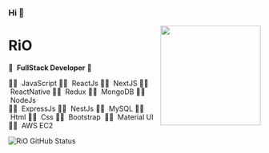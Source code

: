 ### Hi 👋

<img align='right' src='https://avatars.githubusercontent.com/u/66544617?v=4' width='200' />

# RiO
🚀 &nbsp;<b>FullStack Developer</b>&nbsp;🚀

👨‍🔬 &nbsp;JavaScript&nbsp;👨‍🔬 &nbsp;ReactJs&nbsp;👨‍🔬 &nbsp;NextJS&nbsp;👨‍🔬 &nbsp;ReactNative&nbsp;👨‍🔬 &nbsp;Redux&nbsp;👨‍🔬 &nbsp;MongoDB&nbsp;👨‍🔬 &nbsp;NodeJs<br/>👨‍🔬 &nbsp;ExpressJs&nbsp;👨‍🔬 &nbsp;NestJs&nbsp;👨‍🔬 &nbsp;MySQL&nbsp;👨‍🔬 &nbsp;Html&nbsp;👨‍🔬 &nbsp;Css&nbsp;👨‍🔬 &nbsp;Bootstrap&nbsp; 👨‍🔬 &nbsp;Material UI&nbsp;<br/>👨‍🔬 &nbsp;AWS EC2&nbsp;


    
![RiO GitHub Status](https://github-readme-stats.vercel.app/api?username=riohifi&hide=["issues"]&show_icons=true)